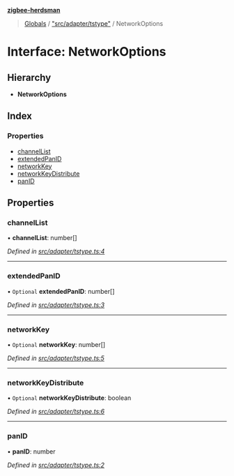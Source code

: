 **[zigbee-herdsman](../README.md)**

> [Globals](../README.md) / ["src/adapter/tstype"](../modules/_src_adapter_tstype_.md) / NetworkOptions

# Interface: NetworkOptions

## Hierarchy

* **NetworkOptions**

## Index

### Properties

* [channelList](_src_adapter_tstype_.networkoptions.md#channellist)
* [extendedPanID](_src_adapter_tstype_.networkoptions.md#extendedpanid)
* [networkKey](_src_adapter_tstype_.networkoptions.md#networkkey)
* [networkKeyDistribute](_src_adapter_tstype_.networkoptions.md#networkkeydistribute)
* [panID](_src_adapter_tstype_.networkoptions.md#panid)

## Properties

### channelList

•  **channelList**: number[]

*Defined in [src/adapter/tstype.ts:4](https://github.com/GrandeurSmart/gza-core/blob/master/src/src/adapter/tstype.ts#L4)*

___

### extendedPanID

• `Optional` **extendedPanID**: number[]

*Defined in [src/adapter/tstype.ts:3](https://github.com/GrandeurSmart/gza-core/blob/master/src/src/adapter/tstype.ts#L3)*

___

### networkKey

• `Optional` **networkKey**: number[]

*Defined in [src/adapter/tstype.ts:5](https://github.com/GrandeurSmart/gza-core/blob/master/src/src/adapter/tstype.ts#L5)*

___

### networkKeyDistribute

• `Optional` **networkKeyDistribute**: boolean

*Defined in [src/adapter/tstype.ts:6](https://github.com/GrandeurSmart/gza-core/blob/master/src/src/adapter/tstype.ts#L6)*

___

### panID

•  **panID**: number

*Defined in [src/adapter/tstype.ts:2](https://github.com/GrandeurSmart/gza-core/blob/master/src/src/adapter/tstype.ts#L2)*
